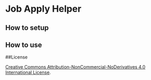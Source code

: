 #  Job Apply Helper

## How to setup

## How to use

##License

[Creative Commons Attribution-NonCommercial-NoDerivatives 4.0 International License](http://creativecommons.org/licenses/by-nc-nd/4.0/).
